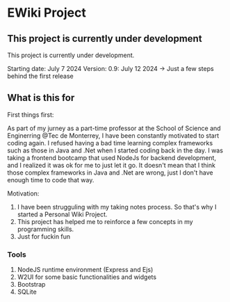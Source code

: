# EWiki Project

## This project is currently under development

This project is currently under development.

Starting date: July 7 2024
Version: 0.9: July 12 2024 -> Just a few steps behind the first release


## What is this for 

First things first: 
 
 As part of my jurney as a part-time professor at the School of Science and Enginerring @Tec de Monterrey, I have been constantly motivated to start coding again.
 I refused having a bad time learning complex frameworks such as those in Java and .Net when I started coding back in the day. I was taking a frontend bootcamp that used
 NodeJs for backend development, and I realized it was ok for me to just let it go. It doesn't mean that I think those complex frameworks in Java and .Net are wrong, just I don't have enough time to code that way.

 Motivation:

 1. I have been strugguling with my taking notes process. So that's why I started a Personal Wiki Project.
 2. This project has helped me to reinforce a few concepts in my programming skills.
 3. Just for fuckin fun

 ### Tools
 1. NodeJS runtime environment (Express and Ejs)
 2. W2UI for some basic functionalities and widgets
 3. Bootstrap
 4. SQLite

